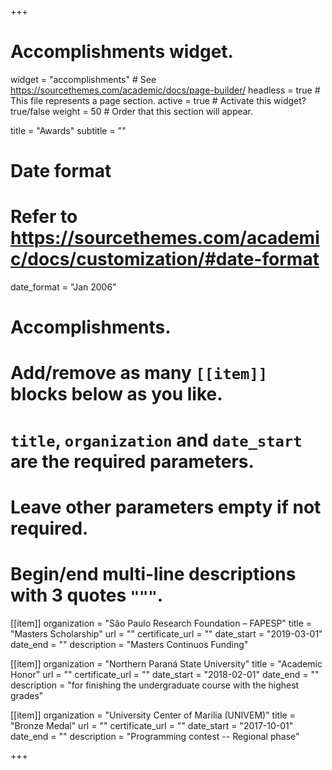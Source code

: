 +++
# Accomplishments widget.
widget = "accomplishments"  # See https://sourcethemes.com/academic/docs/page-builder/
headless = true  # This file represents a page section.
active = true  # Activate this widget? true/false
weight = 50  # Order that this section will appear.

title = "Awards"
subtitle = ""

# Date format
#   Refer to https://sourcethemes.com/academic/docs/customization/#date-format
date_format = "Jan 2006"

# Accomplishments.
#   Add/remove as many `[[item]]` blocks below as you like.
#   `title`, `organization` and `date_start` are the required parameters.
#   Leave other parameters empty if not required.
#   Begin/end multi-line descriptions with 3 quotes `"""`.


[[item]]
  organization = "São Paulo Research Foundation – FAPESP"
  title = "Masters Scholarship"
  url = ""
  certificate_url = ""
  date_start = "2019-03-01"
  date_end = ""
  description = "Masters Continuos Funding"

[[item]]
  organization = "Northern Paraná State University"
  title = "Academic Honor"
  url = ""
  certificate_url = ""
  date_start = "2018-02-01"
  date_end = ""
  description = "for finishing the undergraduate course with the highest grades"

[[item]]
  organization = "University Center of Marilia (UNIVEM)"
  title = "Bronze Medal"
  url = ""
  certificate_url = ""
  date_start = "2017-10-01"
  date_end = ""
  description = "Programming contest -- Regional phase"

+++
